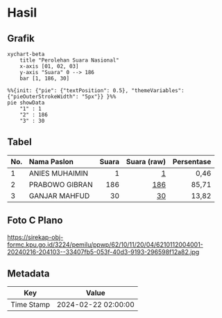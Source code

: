 # Hasil

## Grafik

```mermaid
xychart-beta
    title "Perolehan Suara Nasional"
    x-axis [01, 02, 03]
    y-axis "Suara" 0 --> 186
    bar [1, 186, 30]
```

```mermaid
%%{init: {"pie": {"textPosition": 0.5}, "themeVariables": {"pieOuterStrokeWidth": "5px"}} }%%
pie showData
    "1" : 1
    "2" : 186
    "3" : 30
```

## Tabel

| No. | Nama Paslon    | Suara | Suara (raw) | Persentase |
|:--- |:-------------- | -----:| -----------:| ----------:|
| 1   | ANIES MUHAIMIN | 1     | [1][p-1]    | 0,46       |
| 2   | PRABOWO GIBRAN | 186   | [186][p-2]  | 85,71      |
| 3   | GANJAR MAHFUD  | 30    | [30][p-3]   | 13,82      |


[p-1]: https://github.com/gigit-pemilu/pemilu-2024/blob/main/pilpres/hitung-suara/sub/62-kalimantan-tengah/sub/10-gunung-mas/sub/11-manuhing-raya/sub/2004-luwuk-tukau/sub/001-tps/sub/paslon-1.txt
[p-2]: https://github.com/gigit-pemilu/pemilu-2024/blob/main/pilpres/hitung-suara/sub/62-kalimantan-tengah/sub/10-gunung-mas/sub/11-manuhing-raya/sub/2004-luwuk-tukau/sub/001-tps/sub/paslon-2.txt
[p-3]: https://github.com/gigit-pemilu/pemilu-2024/blob/main/pilpres/hitung-suara/sub/62-kalimantan-tengah/sub/10-gunung-mas/sub/11-manuhing-raya/sub/2004-luwuk-tukau/sub/001-tps/sub/paslon-3.txt

## Foto C Plano

https://sirekap-obj-formc.kpu.go.id/3224/pemilu/ppwp/62/10/11/20/04/6210112004001-20240216-204103--33407fb5-053f-40d3-9193-296598f12a82.jpg


## Metadata

| Key        | Value               |
| ---------- | ------------------- |
| Time Stamp | 2024-02-22 02:00:00 |



